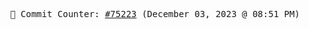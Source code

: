 <p align="center">
    <samp>
        📮 Commit Counter: <a href="https://github.com/Javascript-void0/Javascript-void0/commits/main">#75223</a> (December 03, 2023 @ 08:51 PM)
    </samp>
</p>